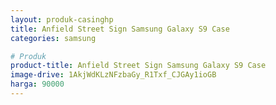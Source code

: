 ```yaml
---
layout: produk-casinghp
title: Anfield Street Sign Samsung Galaxy S9 Case
categories: samsung

# Produk
product-title: Anfield Street Sign Samsung Galaxy S9 Case
image-drive: 1AkjWdKLzNFzbaGy_R1Txf_CJGAy1ioGB
harga: 90000
---
```

